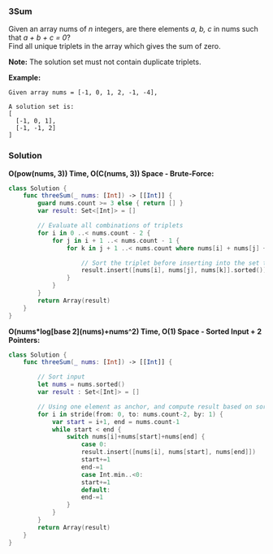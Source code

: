
### 3Sum

Given an array nums of *n* integers, are there elements *a, b, c* in nums such that *a + b + c = 0*?</br> 
Find all unique triplets in the array which gives the sum of zero.

__Note:__ The solution set must not contain duplicate triplets.

__Example:__
```
Given array nums = [-1, 0, 1, 2, -1, -4],

A solution set is:
[
  [-1, 0, 1],
  [-1, -1, 2]
]
```

### Solution
__O(pow(nums, 3)) Time, O(C(nums, 3)) Space - Brute-Force:__
```Swift
class Solution {
    func threeSum(_ nums: [Int]) -> [[Int]] {
        guard nums.count >= 3 else { return [] }
        var result: Set<[Int]> = []

        // Evaluate all combinations of triplets
        for i in 0 ..< nums.count - 2 {
            for j in i + 1 ..< nums.count - 1 {
                for k in j + 1 ..< nums.count where nums[i] + nums[j] + nums[k] == 0 {

                    // Sort the triplet before inserting into the set to prevent duplicate results
                    result.insert([nums[i], nums[j], nums[k]].sorted())
                }
            }
        }
        return Array(result)
    }
}
```
__O(nums*log\[base 2\](nums)+nums^2) Time, O(1) Space - Sorted Input + 2 Pointers:__
```Swift
class Solution {
    func threeSum(_ nums: [Int]) -> [[Int]] {

        // Sort input
        let nums = nums.sorted()
        var result : Set<[Int]> = []

        // Using one element as anchor, and compute result based on sorted array property
        for i in stride(from: 0, to: nums.count-2, by: 1) {
            var start = i+1, end = nums.count-1
            while start < end {
                switch nums[i]+nums[start]+nums[end] {
                    case 0:
                    result.insert([nums[i], nums[start], nums[end]])
                    start+=1
                    end-=1
                    case Int.min..<0:
                    start+=1
                    default:
                    end-=1
                }
            }
        }
        return Array(result)
    }
}
```
